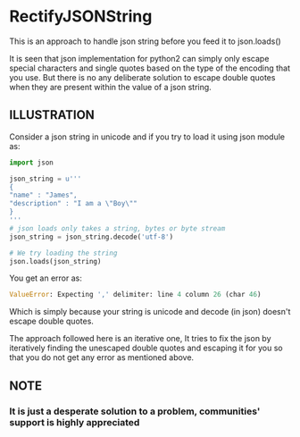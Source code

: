 # RectifyJSONString

This is an approach to handle json string before you feed it to json.loads()

It is seen that json implementation for python2 can simply only escape special characters and single quotes based on the type of the encoding that you use. But there is no any deliberate solution to escape double quotes when they are present within the value of a json string.

## ILLUSTRATION

Consider a json string in unicode and if you try to load it using json module as:

```python
import json

json_string = u'''
{
"name" : "James",
"description" : "I am a \"Boy\""
}
'''
# json loads only takes a string, bytes or byte stream
json_string = json_string.decode('utf-8')

# We try loading the string
json.loads(json_string)
```

You get an error as:

```python
ValueError: Expecting ',' delimiter: line 4 column 26 (char 46)
```

Which is simply because your string is unicode and decode (in json) doesn't escape double quotes.

The approach followed here is an iterative one, It tries to fix the json by iteratively finding the unescaped double quotes and escaping it for you so that you do not get any error as mentioned above.

## NOTE

### It is just a desperate solution to a problem, communities' support is highly appreciated
